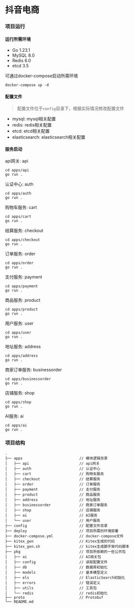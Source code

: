 # 抖音电商

### 项目运行

#### 运行所需环境

- Go 1.23.1
- MySQL 8.0
- Redis 6.0
- etcd 3.5

可通过docker-compose启动所需环境

```shell
docker-compose up -d
```

#### 配置文件

> 配置文件位于`config`目录下，根据实际情况修改配置文件

- mysql: mysql相关配置
- redis: redis相关配置
- etcd: etcd相关配置
- elasticsearch: elasticsearch相关配置

#### 服务启动

api网关: api

```shell
cd apps/api
go run .
```

认证中心: auth

```shell
cd apps/auth
go run .
```

购物车服务: cart

```shell
cd apps/cart
go run .
```

结算服务: checkout

```shell
cd apps/checkout
go run .
```

订单服务: order

```shell
cd apps/order
go run .
```

支付服务: payment

```shell
cd apps/payment
go run .
```

商品服务: product

```shell
cd apps/product
go run .
```

用户服务: user

```shell
cd apps/user
go run .
```

地址服务: address

```shell
cd apps/address
go run .
```

商家订单服务: businessorder

```shell
cd apps/businessorder
go run .
```

店铺服务: shop

```shell
cd apps/shop
go run .
```

AI服务: ai

```shell
cd apps/ai
go run .
```

### 项目结构

```tree
.
├── apps                          // 模块逻辑目录
│   ├── api                       // api网关
│   ├── auth                      // 认证中心
│   ├── cart                      // 购物车服务
│   ├── checkout                  // 结算服务
│   ├── order                     // 订单服务
│   ├── payment                   // 支付服务
│   ├── product                   // 商品服务
│   ├── address                   // 地址服务
│   ├── businessorder             // 商家订单服务
│   ├── shop                      // 店铺服务
│   ├── ai                        // AI服务
│   └── user                      // 用户服务
├── config                        // 配置文件目录
├── deploy                        // 项目所需的环境部署
├── docker-compose.yml            // docker-compose文件
├── kitex_gen                     // Kitex生成的代码
├── kitex_gen.sh                  // kitex生成脚手架代码脚本
├── pkg                           // 项目所依赖的一些公共包
│   ├── ai                        // AI相关包
│   ├── config                    // 读取配置文件
│   ├── db                        // 数据库初始化
│   ├── models                    // 基本模型定义
│   ├── els                       // ElasticSearch初始化
│   ├── errors                    // 错误定义
│   ├── utils                     // 工具包
│   └── redis                     // redis初始化
├── proto                         // Protobuf
└── README.md
```